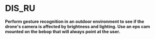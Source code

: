 # DIS_RU

**Perform gesture recognition in an outdoor environment to see if the drone's camera is affected by brightness and lighting. Use an eps cam mounted on the bebop that will always point at the user.**
